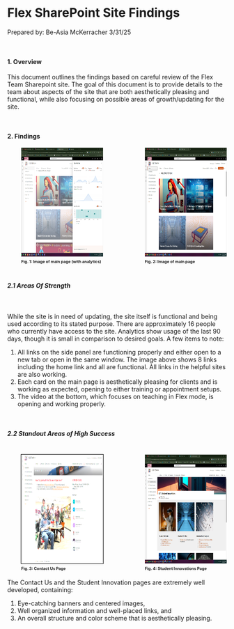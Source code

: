 # Flex SharePoint Site Findings

Prepared by: Be-Asia McKerracher 3/31/25

<br>

#### 1. Overview

This document outlines the findings based on careful review of the Flex Team Sharepoint site. The goal of this document is to provide details to the team about aspects of the site that are both aesthetically pleasing and functional, while also focusing on possible areas of growth/updating for the site.

<br>

#### 2. Findings

<div style="display: flex; gap: 3rem; justify-content: center; margin-Left: 2rem;">
  <div>
    <img src="./images/imageAnalytics.png" alt="Image of main page (with analytics)" width="250" height="250">
    <p style="font-size: 9px; font-weight: bold; line-height:0;">Fig. 1: Image of main page (with analytics)</p>
  </div>
  <br>
  
  <div>
    <img src="./images/mainPageImage.png" alt="Image of main page (with analytics)" width="250" height="250">
    <p style="font-size: 9px; font-weight: bold; line-height:0;">Fig. 2: Image of main page</p>
  </div>
</div>

<br>

##### 2.1 Areas Of Strength

<br>
<p>While the site is in need of updating, the site itself is functional and being used according to its stated purpose.  There are approximately 16 people who currently have access to the site.  Analytics show usage of the last 90 days, though it is small in comparison to desired goals. A few items to note:

1. All links on the side panel are functioning properly and either open to a new tab or open in the same window. The image above shows 8 links including the home link and all are functional. All links in the helpful sites are also working.
2. Each card on the main page is aesthetically pleasing for clients and is working as expected, opening to either training or appointment setups.
3. The video at the bottom, which focuses on teaching in Flex mode, is opening and working properly.
</p>

<br>

##### 2.2 Standout Areas of High Success

<br>

<div style="display: flex; gap: 3rem; justify-content: center; margin-Left: 2rem;">
  <div>
    <img src="./images/contactPage.png" alt="Contact Us Page" width="300" height="250" style="outline: .5px solid black">
    <p style="font-size: 9px; font-weight: bold; line-height:0;">Fig. 3: Contact Us Page</p>
  </div>
  <br>
  
  <div>
    <img src="./images/studentInnovations.png" alt="Image of main page (with analytics)" width="300" height="250">
    <p style="font-size: 9px; font-weight: bold; line-height:0;">Fig. 4: Student Innovations Page</p>
  </div>
</div>


<p>
The Contact Us and the Student Innovation pages are extremely well developed, containing:
   
  1. Eye-catching banners and centered images,
  2. Well organized information and well-placed links, and
  3. An overall structure and color scheme that is aesthetically pleasing.
</p>

<br>



</div>
